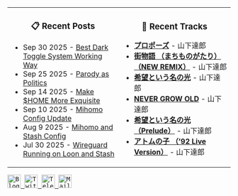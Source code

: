 <div align="center">
  <table>
    <tr>
      <td>
        <div align="center">
          <h3>📋 Recent Posts</h3>
        </div>
        <div align="left">
        
<!-- feed start -->
- Sep 30 2025 - [Best Dark Toggle System Working Way](https://gholts.top/posts/best-dark-toggle-system/)
- Sep 25 2025 - [Parody as Politics](https://gholts.top/posts/parody-as-politics/)
- Sep 14 2025 - [Make $HOME More Exquisite](https://gholts.top/posts/home-dir-organization/)
- Sep 10 2025 - [Mihomo Config Update](https://gholts.top/posts/yaml-update/)
- Aug 9 2025 - [Mihomo and Stash Config](https://gholts.top/posts/yaml/)
- Jul 30 2025 - [Wireguard Running on Loon and Stash](https://gholts.top/posts/wireguard/)
<!-- feed end -->
        
</div>
      </td>
      <td>
        <div align="center">
          <h3>🎵 Recent Tracks</h3>
        </div>
        <div align="left">
        
<!--START_LASTFM_RECENT:{"rows": 6}-->
- **[プロポーズ](https://www.last.fm/music/%E5%B1%B1%E4%B8%8B%E9%81%94%E9%83%8E/_/%E3%83%97%E3%83%AD%E3%83%9D%E3%83%BC%E3%82%BA)** - 山下達郎<br/>
- **[街物語 （まちものがたり）（NEW REMIX）](https://www.last.fm/music/%E5%B1%B1%E4%B8%8B%E9%81%94%E9%83%8E/_/%E8%A1%97%E7%89%A9%E8%AA%9E+%EF%BC%88%E3%81%BE%E3%81%A1%E3%82%82%E3%81%AE%E3%81%8C%E3%81%9F%E3%82%8A%EF%BC%89%EF%BC%88NEW+REMIX%EF%BC%89)** - 山下達郎<br/>
- **[希望という名の光](https://www.last.fm/music/%E5%B1%B1%E4%B8%8B%E9%81%94%E9%83%8E/_/%E5%B8%8C%E6%9C%9B%E3%81%A8%E3%81%84%E3%81%86%E5%90%8D%E3%81%AE%E5%85%89)** - 山下達郎<br/>
- **[NEVER GROW OLD](https://www.last.fm/music/%E5%B1%B1%E4%B8%8B%E9%81%94%E9%83%8E/_/NEVER+GROW+OLD)** - 山下達郎<br/>
- **[希望という名の光 （Prelude）](https://www.last.fm/music/%E5%B1%B1%E4%B8%8B%E9%81%94%E9%83%8E/_/%E5%B8%8C%E6%9C%9B%E3%81%A8%E3%81%84%E3%81%86%E5%90%8D%E3%81%AE%E5%85%89+%EF%BC%88Prelude%EF%BC%89)** - 山下達郎<br/>
- **[アトムの子 （’92 Live Version）](https://www.last.fm/music/%E5%B1%B1%E4%B8%8B%E9%81%94%E9%83%8E/_/%E3%82%A2%E3%83%88%E3%83%A0%E3%81%AE%E5%AD%90+%EF%BC%88%E2%80%9992+Live+Version%EF%BC%89)** - 山下達郎<br/>
<!--END_LASTFM_RECENT-->
        
</div>
      </td>
    </tr>
  </table>
</div>

<div align="left">
  <kbd>
    <a href="https://gholts.top/">
      <img
        src="https://img.shields.io/badge/Blog-black?logo=astro&logoColor=white&style=flat"
        alt="Blog"
        height="30"
      />
    </a>
  </kbd>
  <kbd>
    <a href="https://x.com/GhostMxv/">
      <img
        src="https://img.shields.io/badge/Twitter-black?logo=x&logoColor=white&style=flat"
        alt="Twitter"
        height="30"
      />
    </a>
  </kbd>
  <kbd>
    <a href="https://t.me/Gholts0c/">
      <img
        src="https://img.shields.io/badge/Telegram-blue?logo=telegram&logoColor=white&style=flat"
        alt="Telegram"
        height="30"
      />
    </a>
  </kbd>
  <kbd>
    <a href="mailto:gholts0@icloud.com">
      <img
        src="https://img.shields.io/badge/Mail-red?logo=gmail&logoColor=white&style=flat"
        alt="Mail"
        height="30"
      />
    </a>
  </kbd>
</div>
